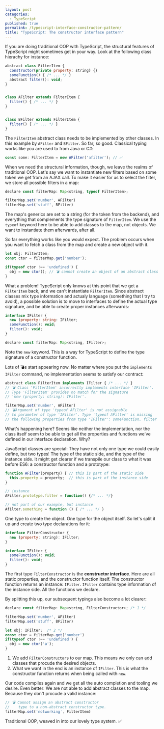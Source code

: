 ```yaml
---
layout: post
categories:
  - TypeScript
published: true
permalink: /typescript-interface-constructor-pattern/
title: "TypeScript: The constructor interface pattern"
---
```


If you are doing traditional OOP with TypeScript, the structural features of TypeScript might
sometimes get in your way. Look at the following class hierachy for instance:

```javascript
abstract class FilterItem {
  constructor(private property: string) {}
  someFunction() { /* ... */ }
  abstract filter(): void;
}


class AFilter extends FilterItem {
  filter() { /* ... */ } 
}


class BFilter extends FilterItem {
  filter() { /* ... */ }
}
```

The `FilterItem` abstract class needs to be implemented by other classes. In this example by
`AFilter` and `BFilter`. So far, so good. Classical typing works like you are used to from
Java or C#:

```javascript
const some: FilterItem = new AFilter('afilter'); // ✅
```

When we need the structural information, though, we leave the realms of traditional OOP.
Let's say we want to instantiate new filters based on some token we get from an AJAX call.
To make it easier for us to select the filter, we store all possible filters in a map:

```javascript
declare const filterMap: Map<string, typeof FilterItem>;

filterMap.set('number', AFilter)
filterMap.set('stuff', BFilter)
```

The map's generics are set to a string (for the token from the backend), and everything
that complements the type signature of `FilterItem`. We use the `typeof` keyword here 
to be able to add classes to the map, not objects. We want to instantiate them afterwards,
after all.

So far everything works like you would expect. The problem occurs when you want to 
fetch a class from the map and create a new object with it.

```javascript
let obj: FilterItem;
const ctor = filterMap.get('number');

if(typeof ctor !== 'undefined') {
  obj = new ctor(); // 💣 cannot create an object of an abstract class
}
```

What a problem! TypeScript only knows at this point that we get a `FilterItem` back,
and we can't instantiate `FilterItem`. Since abstract classes mix type information and
actualy language (something that I try to avoid), a possible solution is to move to 
interfaces to define the actual type signature, and be able to create proper 
instances afterwards:

```javascript
interface IFilter {
  new (property: string: IFilter;
  someFunction(): void;
  filter(): void;
}

declare const filterMap: Map<string, IFilter>;
```

Note the `new` keyword. This is a way for TypeScript to define the type signature
of a constructor function.

Lots of 💣s start appearing now. No matter where you put the `implements IFilter`
command, no implementation seems to satisfy our contract:

```javascript
abstract class FilterItem implements IFilter { /* ... */ }
// 💣 Class 'FilterItem' incorrectly implements interface 'IFilter'.
// Type 'FilterItem' provides no match for the signature 
// 'new (property: string): IFilter'.

filterMap.set('number', AFilter)
// 💣Argument of type 'typeof AFilter' is not assignable 
// to parameter of type 'IFilter'. Type 'typeof AFilter' is missing 
// the following properties from type 'IFilter': someFunction, filter
```

What's happening here? Seems like neither the implementation, nor the
class itself seem to be able to get all the properties and functions
we've defined in our interface declaration. Why?

JavaScript classes are special: They have not only one type we could easily
define, but two types! The type of the static side, and the type of the instance
side. It might get clearer if we transpile our class to what it was before ES6:
a constructor function and a prototype:

```javascript
function AFilter(property) { // this is part of the static side
  this.property = property;  // this is part of the instance side
}

// instance
AFilter.prototype.filter = function() {/* ... */} 

// not part of our example, but instance
Afilter.something = function () { /* ... */ }
```

One type to create the object. One type for the object itself. So let's split
it up and create two type declarations for it:

```javascript
interface FilterConstructor {
  new (property: string): IFilter;
}

interface IFilter {
  someFunction(): void;
  filter(): void;
}
```

The first type `FilterConstructor` is the **constructor interface**. Here are all static properties,
and the constructor function itself. The constructor function returns an instance: `IFilter`.
`IFilter` contains type information of the instance side. All the functions we declare. 

By splitting this up, our subsequent typings also become a lot clearer:

```javascript
declare const filterMap: Map<string, FilterConstructor>; /* 1 */

filterMap.set('number', AFilter)
filterMap.set('stuff', BFilter)

let obj: IFilter;  /* 2 */
const ctor = filterMap.get('number')
if(typeof ctor !== 'undefined') {
  obj = new ctor('a');
}
```

1. We add `FilterConstructor`s to our map. This means we only can add classes that
   procude the desired objects.
2. What we want in the end is an instance of `IFilter`. This is what the constructor
   function returns when being called with `new`. 
   
Our code compiles again and we get all the auto completion and tooling we desire.
Even better: We are not able to add abstract classes to the map. Because they don't
procude a valid instance:

```javascript
// 💣 Cannot assign an abstract constructor 
//    type to a non-abstract constructor type.
filterMap.set('notworking', FilterItem)
```

Traditional OOP, weaved in into our lovely type system. ✅
